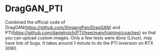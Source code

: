 # DragGAN_PTI
Combined the official code of DragGAN(https://github.com/XingangPan/DragGAN) and PTI(https://github.com/danielroich/PTI/tree/main/training/coaches) so that you can upload custom images. Only a few tests were done (Linux), may have lots of bugs. 
It takes around 1 minute to do the PTI inversion on RTX 3090.
